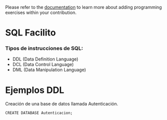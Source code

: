 Please refer to the [documentation](https://tech.io/doc) to learn more about adding programming exercises within your contribution.

# SQL Facilito
### Tipos de instrucciones de SQL:
- DDL (Data Definition Language)
- DCL (Data Control Language)
- DML (Data Manipulation Language) 

# Ejemplos DDL

Creación de una base de datos llamada Autenticación.

```
CREATE DATABASE Autenticacion;
```